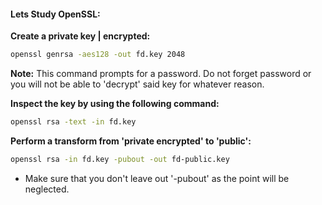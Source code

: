 #### Lets Study OpenSSL:

**Create a private key | encrypted:**
```bash
openssl genrsa -aes128 -out fd.key 2048
```


**Note:** This command prompts for a password. Do not forget password or you will not be able to 'decrypt' said key for whatever reason.


**Inspect the key by using the following command:**
```bash
openssl rsa -text -in fd.key 
```

**Perform a transform from 'private encrypted' to 'public':**
```bash
openssl rsa -in fd.key -pubout -out fd-public.key
```
+ Make sure that you don't leave out '-pubout' as the point will be neglected.

